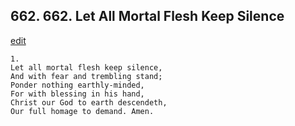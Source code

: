 
## 662.  662. Let All Mortal Flesh Keep Silence
[edit](https://docs.google.com/document/d/1yFbM1NMMu7UyUgLxJfJV7WBaqoXH9IDR/edit?mode=html)






    1.
    Let all mortal flesh keep silence,
    And with fear and trembling stand;
    Ponder nothing earthly-minded,
    For with blessing in his hand,
    Christ our God to earth descendeth,
    Our full homage to demand. Amen.
